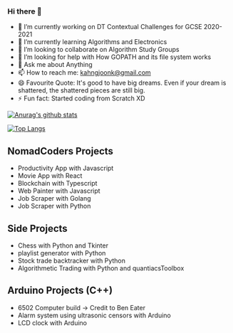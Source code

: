 ### Hi there 👋

- 🔭 I’m currently working on DT Contextual Challenges for GCSE 2020-2021
- 🌱 I’m currently learning Algorithms and Electronics
- 👯 I’m looking to collaborate on Algorithm Study Groups
- 🤔 I’m looking for help with How GOPATH and its file system works
- 💬 Ask me about Anything
- 📫 How to reach me: kahngjoonk@gmail.com
- 😄 Favourite Quote: It's good to have big dreams. Even if your dream is shattered, the shattered pieces are still big.
- ⚡ Fun fact: Started coding from Scratch XD

[![Anurag's github stats](https://github-readme-stats.vercel.app/api?username=kahngjoonkoh&show_icons=true&count_private=true)](https://github.com/anuraghazra/github-readme-stats)

[![Top Langs](https://github-readme-stats.vercel.app/api/top-langs/?username=kahngjoonkoh&layout=compact)](https://github.com/anuraghazra/github-readme-stats)

## NomadCoders Projects
* Productivity App with Javascript
* Movie App with React
* Blockchain with Typescript
* Web Painter with Javascript
* Job Scraper with Golang
* Job Scraper with Python

## Side Projects
* Chess with Python and Tkinter
* playlist generator with Python
* Stock trade backtracker with Python
* Algorithmetic Trading with Python and quantiacsToolbox


## Arduino Projects (C++)
* 6502 Computer build -> Credit to Ben Eater
* Alarm system using ultrasonic censors with Arduino
* LCD clock with Arduino
